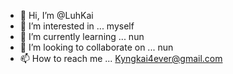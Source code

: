 - 👋 Hi, I’m @LuhKai
- 👀 I’m interested in ... myself
- 🌱 I’m currently learning ... nun
- 💞️ I’m looking to collaborate on ... nun
- 📫 How to reach me ... Kyngkai4ever@gmail.com

<!---
LuhKai/LuhKai is a ✨ special ✨ repository because its `README.md` (this file) appears on your GitHub profile.
You can click the Preview link to take a look at your changes.
--->
